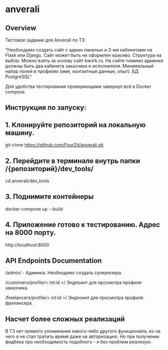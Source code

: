 # anverali

## Overview

Тестовое задание для Anverali по ТЗ:

"Необходимо создать сайт с админ панелью и 2-мя кабинетами на Flask или Django. Сайт может быть не оформлен красиво. Структура на выбор. Можно взять за основу сайт kwork.ru. На сайте помимо админки должны быть два кабинета заказчика и исполнителя. Минимальный набор полей в профилях (имя, контактные данные, опыт). БД PostgreSQL"

Для удобства тестирования проверяющими завернул всё в Docker compose. 

## Инструкция по запуску:

## 1. Клонируйте репозиторий на локальную машину.
git clone https://github.com/FourZd/anverali.git
## 2. Перейдите в терминале внутрь папки /{репозиторий}/dev_tools/ 
cd anverali/dev_tools
## 3. Поднимите контейнеры
docker-compose up --build
## 4. Приложение готово к тестированию. Адрес на 8000 порту.
http://localhost:8000

<h2>API Endpoints Documentation</h2>
<p> /admin/ - Админка. Необходимо создать суперюзера. </p>
<p> /customers/profile/< int:id >/   Эндпоинт для просмотра профиля заказчика. </p>
<p> /freelancers/profile/< int:id >/   Эндпоинт для просмотра профиля фрилансера. </p>


## Насчет более сложных реализаций
В ТЗ нет прямого упоминания какого-либо другого функционала, 
из-за чего я не стал тратить время даже на авторизацию. Но при получении фидбека про необходимость подобного - я без проблем реализую.